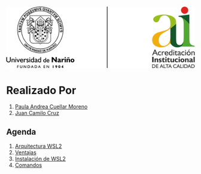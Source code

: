 ![Principal](img/img01.png)
# Realizado Por
1. [Paula Andrea Cuellar Moreno][00]
1. [Juan Camilo Cruz][01]

## Agenda
1. [Arquitectura WSL2][11]
1. [Ventajas][12]
1. [Instalación de WSL2][13]
1. [Comandos][14]

[00]:https://github.com/Paula717

[01]:https://github.com/JuanC717

[11]:https://github.com/Paula717/WSL2/tree/main/1-Arquitectura

[12]:https://github.com/Paula717/WSL2/tree/main/2-Ventajas

[13]:https://github.com/Paula717/WSL2/tree/main/3-Instalacion%20WSL2

[14]:https://github.com/Paula717/WSL2/tree/main/4-Comandos